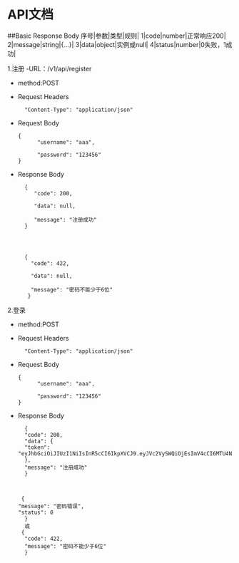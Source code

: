 # API文档
##Basic Response Body
序号|参数|类型|规则|
1|code|number|正常响应200|
2|message|string|{...}|
3|data|object|实例或null|
4|status|number|0失败，1成功|

1.注册
-URL：/v1/api/register
-  method:POST

- Request Headers

        "Content-Type": "application/json"

- Request Body


      {  
            "username": "aaa",  
    
            "password": "123456"    
      }

- Response Body

       
        {
           "code": 200,
           
           "data": null,
           
           "message": "注册成功"
        }


    
    
        {
          "code": 422,
          
          "data": null,
          
          "message": "密码不能少于6位"
         }

2.登录
-  method:POST

- Request Headers

        "Content-Type": "application/json"

- Request Body


      {  
            "username": "aaa",  
    
            "password": "123456"    
      }

- Response Body

        {
        "code": 200,
        "data": {
        "token":      "eyJhbGciOiJIUzI1NiIsInR5cCI6IkpXVCJ9.eyJVc2VySWQiOjEsImV4cCI6MTU4NzAyOTU1NCwiaWF0IjoxNTg2NDI0NzU0LCJpc3MiOiJoYWNrd2VlayIsInN1YiI6InVzZXIgdG9rZW4ifQ.U35akfANrcQqx2zI25lQAsJFopQMbYawHYKNAVTdGjY"
        },
        "message": "注册成功"
        }


         
       {
      "message": "密码错误",
      "status": 0
        }
        或
       {
        "code": 422,
        "message": "密码不能少于6位"
        }
        
        
        
        
        
        
